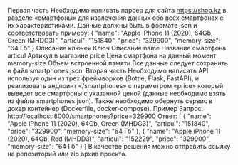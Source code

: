 Первая часть
Необходимо написать парсер для сайта https://shop.kz в
разделе «смартфоны» для извлечения данных обо всех
смартфонах с их характеристиками. Данные должны быть в
формате json и соответствовать примеру:
{
"name": "Apple iPhone 11 (2020), 64Gb, Green (MHDG3)",
"articul": "151840",
"price": "329900",
"memory-size": "64 Гб"
}
Описание ключей
Ключ Описание
name Название смартфона
articul Артикул в магазине
price Цена смартфона на данный момент
memory-size Объем встроенной памяти
Все данные следует сохранить в файл smartphones.json.
                                                                Вторая часть
Необходимо написать API используя один из трех фреймворков (Bottle, Flask, FastAPI), и реализовать эндпоинт «/smartphones» с параметром «price» 
который выведет все смартфоны с указанной ценой (данные необходимо взять из файла smartphones.json).
Также необходимо обернуть сервис в докер контейнер
(Dockerfile, docker-compose).
Пример
Запрос: http://localhost:8000/smartphones?price=329900
Ответ:
[
{
"name": "Apple iPhone 11 (2020), 64Gb, Green (MHDG3)",
"articul": "151840",
"price": "329900",
"memory-size": "64 Гб"
},
{
"name": "Apple iPhone 11 (2020), 64Gb, Red (MHDD3)",
"articul": "152229",
"price": "329900",
"memory-size": "64 Гб"
}
]
В качестве решения можно отправить ссылку на
репозиторий или zip архив проекта.
